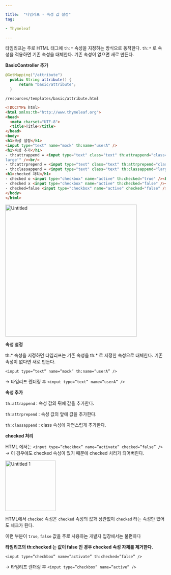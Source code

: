 ```yaml
---

title:  "타임리프 - 속성 값 설정"
tag:

- Thymeleaf

---
```


타임리프는 주로 HTML 태그에 `th:*` 속성을 지정하는 방식으로 동작한다. `th:*` 로 속성을 적용하면 기존 속성을 대체한다. 기존 속성이 없으면 새로 만든다.

**BasicController 추가**

```java
@GetMapping("/attribute")
  public String attribute() {
      return "basic/attribute";
  }
```

`/resources/templates/basic/attribute.html`

```html
<!DOCTYPE html>
<html xmlns:th="http://www.thymeleaf.org">
<head>
  <meta charset="UTF-8">
  <title>Title</title>
</head>
<body>
<h1>속성 설정</h1>
<input type="text" name="mock" th:name="userA" />
<h1>속성 추가</h1>
- th:attrappend = <input type="text" class="text" th:attrappend="class='
large'" /><br/>
- th:attrprepend = <input type="text" class="text" th:attrprepend="class='large'" /><br/>
- th:classappend = <input type="text" class="text" th:classappend="large" /><br/>
<h1>checked 처리</h1>
- checked o <input type="checkbox" name="active" th:checked="true" /><br/>
- checked x <input type="checkbox" name="active" th:checked="false" /><br/>
- checked=false <input type="checkbox" name="active" checked="false" /><br/>
</body>
</html>
```
<img width="413" alt="Untitled" src="https://github.com/wjswjdgns/wjswjdgns.github.io/assets/55444587/f92c569d-8c3b-4da1-8be6-f3c799fa0f46">


**속성 설정**

th:* 속성을 지정하면 타임리프는 기존 속성을 th:* 로 지정한 속성으로 대체한다. 기존 속성이 없다면 새로 만든다.

`<input type=”text” name=”mock” th:name=”userA” />`

→ 타임리프 렌더링 후 `<input type=”text” name=”userA” />`

**속성 추가**

`th:attrappend` : 속성 값의 뒤에 값을 추가한다.

`th:attrprepend` : 속성 값의 앞에 값을 추가한다. 

`th:classappend` : class 속성에 자연스럽게 추가한다.

**checked 처리**

HTML 에서는 `<input type=”checkbox” name=”activate” checked=”false” />` → 이 경우에도 checked 속성이 있기 때문에 checked 처리가 되어버린다.

<img width="158" alt="Untitled 1" src="https://github.com/wjswjdgns/wjswjdgns.github.io/assets/55444587/a7165cb3-1797-4455-8307-78cf69f690f2">


HTML에서 `checked` 속성은 `checked` 속성의 값과 상관없이 `checked` 라는 속성만 있어도 체크가 된다.

이런 부분이 `true`, `false` 값을 주로 사용하는 개발자 입장에서는 불편하다

**타임리프의 th:checked 는 값이 false 인 경우 checked 속성 자체를 제거한다.**

`<input type=”checkbox” name=”activate” th:checked=”false” />`

→ 타임리프 렌더링 후 `<input type=”checkbox” name=”active” />`

